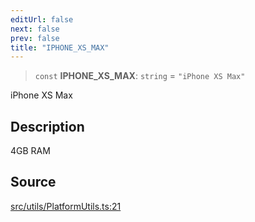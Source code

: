 ```yaml
---
editUrl: false
next: false
prev: false
title: "IPHONE_XS_MAX"
---
```


> `const` **IPHONE\_XS\_MAX**: `string` = `"iPhone XS Max"`

iPhone XS Max

## Description

4GB RAM

## Source

[src/utils/PlatformUtils.ts:21](https://github.com/relishinc/dill-pixel/blob/543438455c9a47928084300159416186c2aa1095/src/utils/PlatformUtils.ts#L21)
